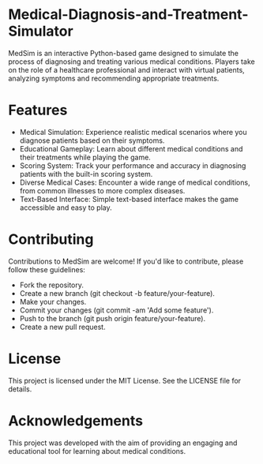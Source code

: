 # Medical-Diagnosis-and-Treatment-Simulator
MedSim is an interactive Python-based game designed to simulate the process of diagnosing and treating various medical conditions. Players take on the role of a healthcare professional and interact with virtual patients, analyzing symptoms and recommending appropriate treatments.

# Features
- Medical Simulation: Experience realistic medical scenarios where you diagnose patients based on their symptoms.
- Educational Gameplay: Learn about different medical conditions and their treatments while playing the game.
- Scoring System: Track your performance and accuracy in diagnosing patients with the built-in scoring system.
- Diverse Medical Cases: Encounter a wide range of medical conditions, from common illnesses to more complex diseases.
- Text-Based Interface: Simple text-based interface makes the game accessible and easy to play.

# Contributing
Contributions to MedSim are welcome! If you'd like to contribute, please follow these guidelines:

- Fork the repository.
- Create a new branch (git checkout -b feature/your-feature).
- Make your changes.
- Commit your changes (git commit -am 'Add some feature').
- Push to the branch (git push origin feature/your-feature).
- Create a new pull request.

# License
This project is licensed under the MIT License. See the LICENSE file for details.

# Acknowledgements
This project was developed with the aim of providing an engaging and educational tool for learning about medical conditions.
